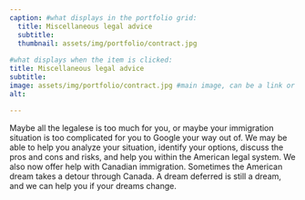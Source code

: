 ```yaml
---
caption: #what displays in the portfolio grid:
  title: Miscellaneous legal advice
  subtitle: 
  thumbnail: assets/img/portfolio/contract.jpg
  
#what displays when the item is clicked:
title: Miscellaneous legal advice
subtitle: 
image: assets/img/portfolio/contract.jpg #main image, can be a link or a file in assets/img/portfolio
alt: 

---
```

Maybe all the legalese is too much for you, or maybe your immigration situation is too complicated for you to Google your way out of. 
We may be able to help you analyze your situation, identify your options, discuss the pros and cons and risks, and help you within the American legal system.
We also now offer help with Canadian immigration. Sometimes the American dream takes a detour through Canada. A dream deferred is still a dream, and we can help you if your dreams change.
